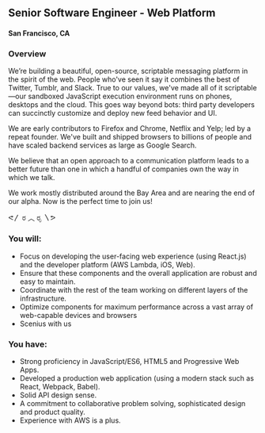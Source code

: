 ## Senior Software Engineer - Web Platform
#### San Francisco, CA

### Overview
We’re building a beautiful, open-source, scriptable messaging platform in the spirit of the web. People who've seen it say it combines the best of Twitter, Tumblr, and Slack. True to our values, we've made all of it scriptable—our sandboxed JavaScript execution environment runs on phones, desktops and the cloud. This goes way beyond bots: third party developers can succinctly customize and deploy new feed behavior and UI.

We are early contributors to Firefox and Chrome, Netflix and Yelp; led by a repeat founder. We've built and shipped browsers to billions of people and have scaled backend services as large as Google Search.

We believe that an open approach to a communication platform leads to a better future than one in which a handful of companies own the way in which we talk.  

We work mostly distributed around the Bay Area and are nearing the end of our alpha. Now is the perfect time to join us!

ᕙ〳 ರ ︿ ರೃ 〵ᕗ

### You will:
+ Focus on developing the user-facing web experience (using React.js) and the developer platform (AWS Lambda, iOS, Web).
+ Ensure that these components and the overall application are robust and easy to maintain.
+ Coordinate with the rest of the team working on different layers of the infrastructure.
+ Optimize components for maximum performance across a vast array of web-capable devices and browsers
+ Scenius with us

### You have:
+ Strong proficiency in JavaScript/ES6, HTML5 and Progressive Web Apps.
+ Developed a production web application (using a modern stack such as React, Webpack, Babel).
+ Solid API design sense.
+ A commitment to collaborative problem solving, sophisticated design and product quality.
+ Experience with AWS is a plus.
